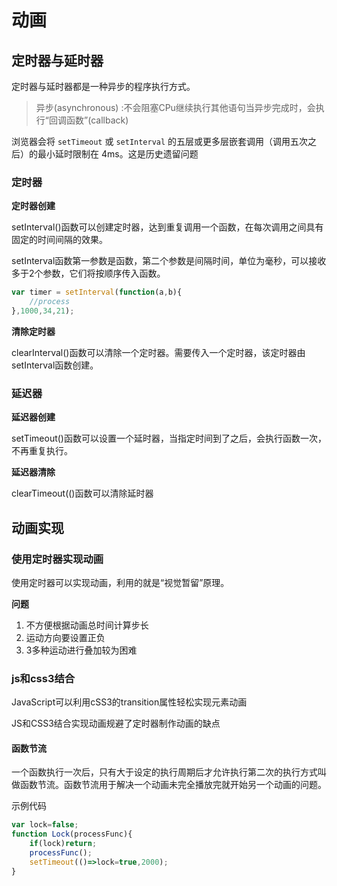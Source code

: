 # 动画

## 定时器与延时器

定时器与延时器都是一种异步的程序执行方式。

> 异步(asynchronous) :不会阻塞CPu继续执行其他语句当异步完成时，会执行“回调函数”(callback)

浏览器会将 `setTimeout` 或 `setInterval` 的五层或更多层嵌套调用（调用五次之后）的最小延时限制在 4ms。这是历史遗留问题

### 定时器

**定时器创建**

setInterval()函数可以创建定时器，达到重复调用一个函数，在每次调用之间具有固定的时间间隔的效果。

setInterval函数第一参数是函数，第二个参数是间隔时间，单位为毫秒，可以接收多于2个参数，它们将按顺序传入函数。

```javascript
var timer = setInterval(function(a,b){
    //process
},1000,34,21);
```

**清除定时器**

clearInterval()函数可以清除一个定时器。需要传入一个定时器，该定时器由setInterval函数创建。

### 延迟器

**延迟器创建**

setTimeout()函数可以设置一个延时器，当指定时间到了之后，会执行函数一次，不再重复执行。

**延迟器清除**

clearTimeout(()函数可以清除延时器

## 动画实现

### 使用定时器实现动画

使用定时器可以实现动画，利用的就是“视觉暂留”原理。

**问题**

1. 不方便根据动画总时间计算步长
2. 运动方向要设置正负
3. 3多种运动进行叠加较为困难

### js和css3结合

JavaScript可以利用cSS3的transition属性轻松实现元素动画

JS和CSS3结合实现动画规避了定时器制作动画的缺点

#### 函数节流

一个函数执行一次后，只有大于设定的执行周期后才允许执行第二次的执行方式叫做函数节流。函数节流用于解决一个动画未完全播放完就开始另一个动画的问题。

示例代码

```javascript
var lock=false;
function Lock(processFunc){
    if(lock)return;
    processFunc();
    setTimeout(()=>lock=true,2000);
}
```

